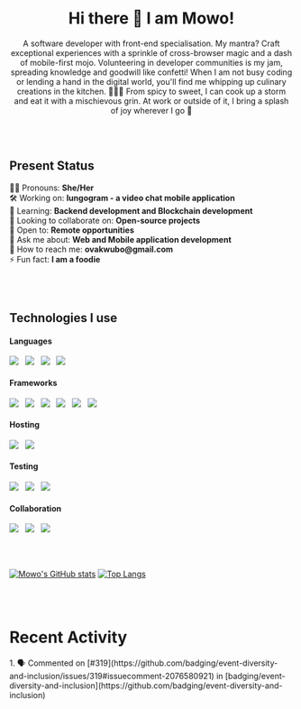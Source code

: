 <!-- About -->

<div>
    <h1 align="center"> Hi there 👋 I am Mowo! </h1>
    <p align="center"> A software developer with front-end specialisation. My mantra? Craft exceptional experiences with a sprinkle of cross-browser magic and a dash of mobile-first mojo. Volunteering in developer communities is my jam, spreading knowledge and goodwill like confetti! When I am not busy coding or lending a hand in the digital world, you'll find me whipping up culinary creations in the kitchen. 🍳👨‍🍳 From spicy to sweet, I can cook up a storm and eat it with a mischievous grin. At work or outside of it, I bring a splash of joy wherever I go 🤭</p>
</div>

</br></br>

<!-- Status -->
<div>
<h2>Present Status</h2>
👩🏾 Pronouns:                    <strong>She/Her</strong></br>
🛠️ Working on:                  <strong>Iungogram - a video chat mobile application</strong></br>
🧠 Learning:                    <strong>Backend development and Blockchain development</strong></br>
👯 Looking to collaborate on:   <strong>Open-source projects</strong></br>
🤔 Open to:                     <strong>Remote opportunities</strong></br>
💬 Ask me about:                <strong>Web and Mobile application development</strong></br>
📧 How to reach me:             <strong>ovakwubo@gmail.com</strong></br>
⚡ Fun fact:                     <strong>I am a foodie</strong>
</div>

</br></br>

<!-- Skills -->
<div>
  <h2>Technologies I use</h2>
  <h4>Languages</h4>
  <img src="https://img.shields.io/badge/html5-%23E34F26.svg?style=for-the-badge&logo=html5&logoColor=white" /> &nbsp;
  <img src="https://img.shields.io/badge/css3-%231572B6.svg?style=for-the-badge&logo=css3&logoColor=white" /> &nbsp;
  <img src="https://img.shields.io/badge/typescript-%23007ACC.svg?style=for-the-badge&logo=typescript&logoColor=white" /> &nbsp;
  <img src="https://img.shields.io/badge/javascript-%23323330.svg?style=for-the-badge&logo=javascript&logoColor=%23F7DF1E" /> &nbsp;</br>
  
  <h4>Frameworks</h4>
  <img src="https://img.shields.io/badge/tailwindcss-%2338B2AC.svg?style=for-the-badge&logo=tailwind-css&logoColor=white" /> &nbsp;
  <img src="https://img.shields.io/badge/MUI-%230081CB.svg?style=for-the-badge&logo=mui&logoColor=white" /> &nbsp;
  <img src="https://img.shields.io/badge/react-%2320232a.svg?style=for-the-badge&logo=react&logoColor=%2361DAFB" /> &nbsp;
  <img src="https://img.shields.io/badge/react_native-%2320232a.svg?style=for-the-badge&logo=react&logoColor=%2361DAFB" /> &nbsp;
  <img src="https://img.shields.io/badge/expo-1C1E24?style=for-the-badge&logo=expo&logoColor=#D04A37" /> &nbsp;
  <img src="https://img.shields.io/badge/Next-black?style=for-the-badge&logo=next.js&logoColor=white" /> &nbsp;</br>

  <h4>Hosting</h4>
  <img src="https://img.shields.io/badge/netlify-%23000000.svg?style=for-the-badge&logo=netlify&logoColor=#00C7B7" /> &nbsp;
  <img src="https://img.shields.io/badge/vercel-%23000000.svg?style=for-the-badge&logo=vercel&logoColor=white" /> &nbsp;</br>

  <h4>Testing</h4>
  <img src="https://img.shields.io/badge/-jest-%23C21325?style=for-the-badge&logo=jest&logoColor=white" /> &nbsp;
  <img src="https://img.shields.io/badge/SonarQube-black?style=for-the-badge&logo=sonarqube&logoColor=4E9BCD" /> &nbsp;
  <img src="https://img.shields.io/badge/-TestingLibrary-%23E33332?style=for-the-badge&logo=testing-library&logoColor=white" /> &nbsp; </br>

  <h4>Collaboration</h4>
  <img src="https://img.shields.io/badge/Slack-4A154B?style=for-the-badge&logo=slack&logoColor=white" /> &nbsp;
  <img src="https://img.shields.io/badge/Notion-%23000000.svg?style=for-the-badge&logo=notion&logoColor=white" /> &nbsp;
  <img src="https://img.shields.io/badge/Trello-%23026AA7.svg?style=for-the-badge&logo=Trello&logoColor=white" /> &nbsp; </br>
</div>

</br></br>

<!-- Github Stats -->
[![Mowo's GitHub stats](https://github-readme-stats-ejw8-mowos-projects.vercel.app/api?username=mo-wo&show_icons=true&theme=radical)](https://github.com/mo-wo/github-readme-stats)
[![Top Langs](https://github-readme-stats-ejw8-mowos-projects.vercel.app/api/top-langs/?username=mo-wo)](https://github.com/mo-wo/github-readme-stats)

</br></br>

<div>
    <h1>Recent Activity</h1>
    <!--START_SECTION:activity-->
1. 🗣 Commented on [#319](https://github.com/badging/event-diversity-and-inclusion/issues/319#issuecomment-2076580921) in [badging/event-diversity-and-inclusion](https://github.com/badging/event-diversity-and-inclusion)
    <!--END_SECTION:activity-->
</div>

<!-- [![Readme Card](https://github-readme-stats.vercel.app/api/pin/?username=badging&repo=event-diversity-and-inclusion&showOwner=true)](https://github.com/badging/event-diversity-and-inclusion) -->
